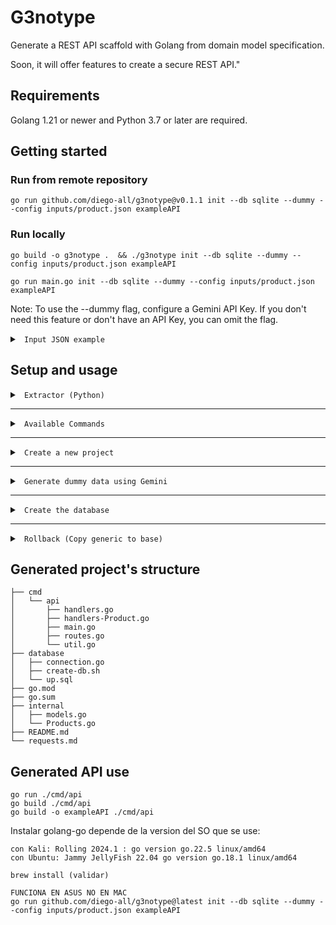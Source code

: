 # G3notype

Generate a REST API scaffold with Golang from domain model specification.

Soon, it will offer features to create a secure REST API."


## Requirements

Golang 1.21 or newer and Python 3.7 or later are required.


## Getting started

### Run from remote repository

    go run github.com/diego-all/g3notype@v0.1.1 init --db sqlite --dummy --config inputs/product.json exampleAPI

### Run locally

    go build -o g3notype .  && ./g3notype init --db sqlite --dummy --config inputs/product.json exampleAPI

    go run main.go init --db sqlite --dummy --config inputs/product.json exampleAPI

Note: To use the --dummy flag, configure a Gemini API Key. If you don't need this feature or don't have an API Key, you can omit the flag.

<details><summary><code> Input JSON example </code></summary>

###  (--config)

    [
        {
          "tipo": "Product",
          "atributos": {
            "name": {
              "tipoDato": "string"
            },
            "description": {
              "tipoDato": "string"
            },
            "price": {
              "tipoDato": "int"
            },
            "quantity": {
              "tipoDato": "int"
            }
          }
        }
    ]

</summary></details>

## Setup and usage

<details><summary><code> Extractor (Python) </code></summary>

## 

  Uso: python3 extractor/readMap.py <ruta_del_json>

</summary></details>

-----------------------------------------------------------
<details><summary><code> Available Commands   </code></summary>

##
Available commands

    go run github.com/diego-all/g3notype@latest init

    Available Commands:
      completion  Generate the autocompletion script for the specified shell
      help        Help about any command
      init        Inicializa un nuevo proyecto
      rollback    Restaura los archivos genéricos a partir de los archivos base

</summary></details>

-----------------------------------------------------------
<details><summary><code> Create a new project   </code></summary>

##
Options

    go run github.com/diego-all/g3notype@latest init -h

    Flags:
      -c, --config string   Ruta del archivo JSON de configuración
      -d, --db string       Tipo de base de datos (requerido)
      -u, --dummy           Generar Dummy data usando Gemini (Requiere API Key)
      -h, --help            help for init


</summary></details>

-----------------------------------------------------------

<details><summary><code> Generate dummy data using Gemini  </code></summary>

##
Generate Gemini API Key [Gemini](https://aistudio.google.com/app/apikey)

</summary></details>

-----------------------------------------------------------
<details><summary><code> Create the database </code></summary>

## 

    sh create-db.sh

</summary></details>

-----------------------------------------------------------
<details><summary><code> Rollback (Copy generic to base) </code></summary>

## 

    go run main.go rollback   (Reestablecer las Pre-Templates a su estado original)

</summary></details>
    

## Generated project's structure


    ├── cmd
    │   └── api
    │       ├── handlers.go
    │       ├── handlers-Product.go
    │       ├── main.go
    │       ├── routes.go
    │       └── util.go
    ├── database
    │   ├── connection.go
    │   ├── create-db.sh
    │   └── up.sql
    ├── go.mod
    ├── go.sum
    ├── internal
    │   ├── models.go
    │   └── Products.go
    ├── README.md
    └── requests.md

## Generated API use

    go run ./cmd/api
    go build ./cmd/api
    go build -o exampleAPI ./cmd/api


Instalar golang-go depende de la version del SO que se use:

    con Kali: Rolling 2024.1 : go version go.22.5 linux/amd64
    con Ubuntu: Jammy JellyFish 22.04 go version go.18.1 linux/amd64

    brew install (validar)

    FUNCIONA EN ASUS NO EN MAC
    go run github.com/diego-all/g3notype@latest init --db sqlite --dummy --config inputs/product.json exampleAPI

